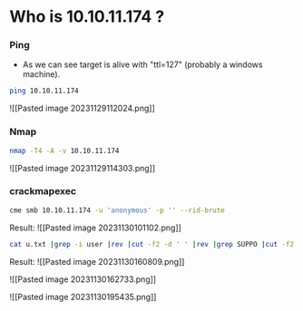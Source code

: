 # Who is 10.10.11.174 ?
### Ping 
- As we can see target is alive with "ttl=127" (probably a windows machine).
```bash
ping 10.10.11.174
```
![[Pasted image 20231129112024.png]]

### Nmap
```bash
nmap -T4 -A -v 10.10.11.174
```
![[Pasted image 20231129114303.png]]

### crackmapexec
```bash
cme smb 10.10.11.174 -u 'anonymous' -p '' --rid-brute
```
Result:
![[Pasted image 20231130101102.png]]
```bash
cat u.txt |grep -i user |rev |cut -f2 -d ' ' |rev |grep SUPPO |cut -f2 -d '\' |grep -Ev (DC|SVC) |tail -n +4 > users.txt
```
Result:
![[Pasted image 20231130160809.png]]


![[Pasted image 20231130162733.png]]


![[Pasted image 20231130195435.png]]